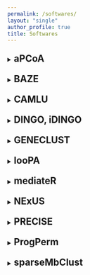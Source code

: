 ```yaml
---
permalink: /softwares/
layout: "single"
author_profile: true
title: Softwares
---
```


<!--aPCoA-->
<div style="width: 100%; margin-top:1.5em; text-align: left;">
    <details>
    <summary><h2 style="display: inline;">aPCoA</h2></summary>
    <dl3 style="margin-top:1.5em; text-align: left;">
        <p>Covariate Adjusted Principal Coordinates Analysis: <a href="https://biostatistics.mdanderson.org/shinyapps/aPCoA/" target="_blank">aPCoA</a> 
        is an easy-to-use tool, available as both an R package and a Shiny app, <br/>
        to improve data visualization in this context, enabling enhanced presentation of the effects of interest.</p>
    </dl3>
    </details>
</div>

<!--BAZE-->
<div style="margin-top:1.5em; text-align: left;">
<details>
<summary><h2 style="display: inline;">BAZE</h2></summary>
<dl3 style="margin-top:1.5em; text-align: left;">
    <p>Bayesian zero-constrained regression with compositional covariates: <a href="https://github.com/LyonsZhang/BAZE" target="_blank">BAZE</a><br/> 
     The proposed Bayesian sparse regression model addressed the challenges of microbiome data, <br/>
     including the compositional nature of the data, the high dimension, and the relatedness among the features. <br/>
     This packages include two different ways of addressing the fixed-sum constraint: the constrast transformation and the generalized transformation.</p>
</dl3>
</details>
</div>

<!--CAMLU-->
<div style="margin-top:1.5em; text-align: left;">
<details>
<summary><h2 style="display: inline;">CAMLU</h2></summary>
<dl3 style="margin-top:1.5em; text-align: left;">
    <p>Cell Annotation using Machine Learning-based method for the presence of Unknown cells: <a href="https://github.com/ziyili20/CAMLU.git" target="_blank">CAMLU</a> 
    is an R package <br/> 
    that provides an autoencoder based method for annotating cell types from scRNA-seq data. <br/>
    The function can identify unknown cells with the input training data. <br/>
    It also can annotate the full lists of cell types with consideration of unknown cell types. <br/>
    This vignette introduces the CAMLU function and the things it can do for you. </p>
</dl3>
</details>
</div>

<!--DINGO, iDINGO-->
<div style="margin-top:1.5em; text-align: left;">
<details>
<summary><h2 style="display: inline;">DINGO, iDINGO</h2></summary>
<dl3 style="margin-top:1.5em; text-align: left;">
    <p>Integrative Differential Network Analysis in Genomics: <a href="https://github.com/cran/iDINGO" target="_blank">iDINGO</a> 
     is a pathway-based method <br/>
     for estimating group-specific conditional dependencies and inferring differential networks between groups, based on genomic data. <br/>
     This can be done in a single-platform framework (for example, RNA-Seq data) or an integrative multi-platform framework<br/>
     (microRNA -> RNA -> Proteomics, where data from all three platforms are available for every sample).<br/>
     We recommend filtering genomic data to fewer than 300 genes, generally filtered using a pathway/pathways of interest. <br/>
     Single-platform analyses are run using DINGO with an nxp matrix, where n is the number of samples.</p>
</dl3>
</details>
</div>

<!--GENECLUST-->
<div style="margin-top:1.5em; text-align: left;">
<details>
<summary><h2 style="display: inline;">GENECLUST</h2></summary>
<dl3 style="margin-top:1.5em; text-align: left;">
    <p><a href="https://odin.mdacc.tmc.edu/~kim/geneclust/" target="_blank">GENECLUST</a> 
      is a piece of computer software which can be used as a tool for exploratory analysis of gene expression microarray data. <br/>
      The development of GeneClust was motivated by surging interest to search for interpretable biological structure in gene expression microarray data.</p>
</dl3>
</details>
</div>

<!--looPA-->
<div style="margin-top:1.5em; text-align: left;">
<details>
<summary><h2 style="display: inline;">looPA</h2></summary>
<dl3 style="margin-top:1.5em; text-align: left;">
    <p>Microbiome feature identification using leave-one-out with Permanova assessment: <a href="https://rdrr.io/github/YushuShi/looPA/" target="_blank">looPA</a>
      is a permutation based method, <br/>
      which can account for phylogenetic relatedness between taxonomic features
      and identify important features for further investigation.</p>
</dl3>
</details>
</div>

<!--mediateR-->
<div style="margin-top:1.5em; text-align: left;">
<details>
<summary><h2 style="display: inline;">mediateR</h2></summary>
<dl3 style="margin-top:1.5em; text-align: left;">
    <p>A unified mediation analysis framework for integrative cancer proteogenomics with clinical outcomes: <a href="https://github.com/longjp/mediateR" target="_blank">mediateR</a>
    </p>
</dl3>
</details>
</div>

<!--NExUS-->
<div style="margin-top:1.5em; text-align: left;">
<details>
<summary><h2 style="display: inline;">NExUS</h2></summary>
<dl3 style="margin-top:1.5em; text-align: left;">
    <p>Network Estimation across Unequal Sample sizes: <a href="https://github.com/priyamdas2/NExUS" target="_blank">NExUS</a> 
     is a Bayesian method that enables joint learning of multiple networks <br/>
     while avoiding artefactual relationship between sample size and network sparsity.</p>
</dl3>
</details>
</div>

<!--PRECISE-->
<div style="margin-top:1.5em; text-align: left;">
<details>
<summary><h2 style="display: inline;">PRECISE</h2></summary>
<dl3 style="margin-top:1.5em; text-align: left;">
    <p>Personalized Cancer-specific Integrated Network Estimation: <a href="https://github.com/MinJinHa/PRECISE" target="_blank">PRECISE</a> 
     is a general Bayesian framework for integrating existing interaction databases, <br/>
     data-driven de novo causal structures,
     and upstream molecular profiling data to estimate cancer-specific integrated networks, <br/>
     infer patient-specific networks and elicit interpretable pathway-level signatures.</p>
</dl3>
</details>
</div>

<!--ProgPerm-->
<div style="margin-top:1.5em; text-align: left;">
<details>
<summary><h2 style="display: inline;">ProgPerm</h2></summary>
<dl3 style="margin-top:1.5em; text-align: left;">
    <p>Progressive permutation for a dynamic representation of the robustness of microbiome discoveries: <a href="https://biostatistics.mdanderson.org/shinyapps/ProgPerm/" target="_blank">ProgPerm</a><br/> 
     We have developed this into a user-friendly and efficient R-shiny tool with visualizations.<br/> 
     By default, we use the Wilcoxon rank sum test to compute the p-values, since it is a robust nonparametric test.<br/> 
     Our proposed method can also utilize p-values obtained from other testing methods, such as DESeq. <br/>
     This demonstrates the potential of the progressive permutation method to be extended to new settings.</p>
</dl3>
</details>
</div>

<!--sparseMbClust-->
<div style="margin-top:1.5em; text-align: left;">
<details>
<summary><h2 style="display: inline;">sparseMbClust</h2></summary>
<dl3 style="margin-top:1.5em; text-align: left;">
    <p>Sparse tree-based clustering of microbiome data: <a href="https://github.com/YushuShi/sparseMbClust/" target="_blank">sparseMbClust</a><br/> 
     R and Matlab code to implement the methods in "Sparse tree-based clustering of microbiome data <br/>
     to characterize microbiome heterogeneity in pancreatic cancer</p>
</dl3>
</details>
</div>
